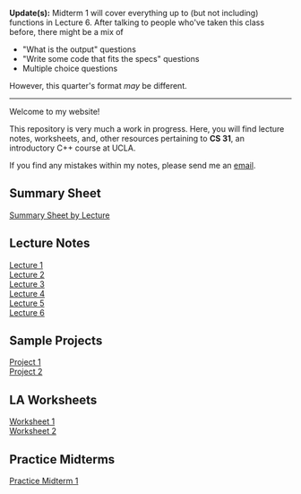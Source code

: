 **Update(s):** Midterm 1 will cover everything up to (but not including) functions in Lecture 6. After talking to people who've taken this class before, there might be a mix of 
* "What is the output" questions
* "Write some code that fits the specs" questions
* Multiple choice questions

However, this quarter's format *may* be different.

---

Welcome to my website!

This repository is very much a work in progress. Here, you will find lecture notes, worksheets, and, other resources pertaining to **CS 31**, an introductory C++ course at UCLA.

If you find any mistakes within my notes, please send me an [email](mailto:jcheno21@g.ucla.edu).

## Summary Sheet
[Summary Sheet by Lecture](./summarysheet.html)

## Lecture Notes
[Lecture 1](./lecture1.html)
<br>[Lecture 2](./lecture2.html)
<br>[Lecture 3](./lecture3.html)
<br>[Lecture 4](./lecture4.html)
<br>[Lecture 5](./lecture5.html)
<br>[Lecture 6](./lecture6.html)
 
## Sample Projects
[Project 1](./project1.html)
<br>[Project 2](./project2.html)

## LA Worksheets
[Worksheet 1](./wkst1.html)
<br>[Worksheet 2](./wkst2.html)

## Practice Midterms
[Practice Midterm 1](./pmt1.html)
